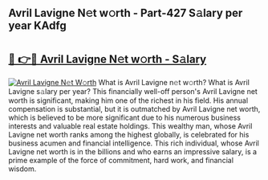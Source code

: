 ## Avril Lavigne N𝚎t w𝚘rth - Part-427 S𝚊lary per year KAdfg

# <h2><a href="http://gc34lm.nevu.top/?p=Avril+Lavigne">🔗 👉🔴 Avril Lavigne N𝚎t w𝚘rth - S𝚊lary</a></h2>

[![Avril Lavigne N𝚎t W𝚘rth](https://i.imgur.com/Oavwk0R.jpeg)](http://gc34lm.nevu.top/?p=Avril+Lavigne)
What is Avril Lavigne n𝚎t w𝚘rth? What is Avril Lavigne s𝚊lary per year?
This financially well-off person's Avril Lavigne net worth is significant, making him one of the richest in his field. His annual compensation is substantial, but it is outmatched by Avril Lavigne net worth, which is believed to be more significant due to his numerous business interests and valuable real estate holdings. This wealthy man, whose Avril Lavigne net worth ranks among the highest globally, is celebrated for his business acumen and financial intelligence. This rich individual, whose Avril Lavigne net worth is in the billions and who earns an impressive salary, is a prime example of the force of commitment, hard work, and financial wisdom.
